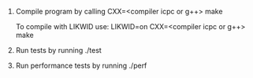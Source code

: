 1) Compile program by calling
        CXX=<compiler icpc or g++> make

   To compile with LIKWID use:
        LIKWID=on CXX=<compiler icpc or g++> make

2) Run tests by running
        ./test

3) Run performance tests by running 
        ./perf <grid size y> <grid size x>
